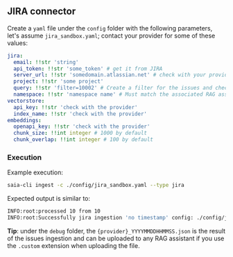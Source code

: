 ## JIRA connector

Create a `yaml` file under the `config` folder with the following parameters, let's assume `jira_sandbox.yaml`; contact your provider for some of these values:

```yaml
jira:
  email: !!str 'string'
  api_token: !!str 'some_token' # get it from JIRA
  server_url: !!str 'somedomain.atlassian.net' # check with your provider
  project: !!str 'some project'
  query: !!str 'filter=10002' # Create a filter for the issues and check the associated ID
  namespace: !!str 'namespace name' # Must match the associated RAG assistant, check the index section
vectorstore:
  api_key: !!str 'check with the provider'
  index_name: !!str 'check with the provider'
embeddings:
  openapi_key: !!str 'check with the provider'
  chunk_size: !!int integer # 1000 by default
  chunk_overlap: !!int integer # 100 by default
```

### Execution

Example execution:

```bash
saia-cli ingest -c ./config/jira_sandbox.yaml --type jira
```

Expected output is similar to:

```bash
INFO:root:processed 10 from 10
INFO:root:Successfully jira ingestion 'no timestamp' config: ./config/jira_sandbox.yaml
```

__Tip__: under the `debug` folder, the `{provider}_YYYYMMDDHHMMSS.json` is the result of the issues ingestion and can be uploaded to any RAG assistant if you use the `.custom` extension when uploading the file.

